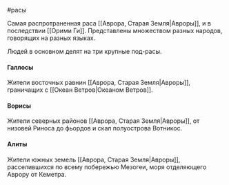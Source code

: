#расы

Самая распротраненная раса [[Аврора, Старая Земля|Авроры]], и в последствии [[Орими Ги]]. Представлены множеством разных народов, говорящих на разных языках. 

Людей в основном делят на три крупные под-расы.

#### Галлосы

Жители восточных равнин [[Аврора, Старая Земля|Авроры]], граничащих с [[Океан Ветров|Океаном Ветров]]. 

#### Ворисы

Жители северных районов [[Аврора, Старая Земля|Авроры]], от низовей Риноса до фьордов и скал полуострова Вотникос.

#### Алиты

Жители южных земель [[Аврора, Старая Земля|Авроры]], расселившихся по всему побережью Мезогеи, моря отделяющего Аврору от Кеметра.

